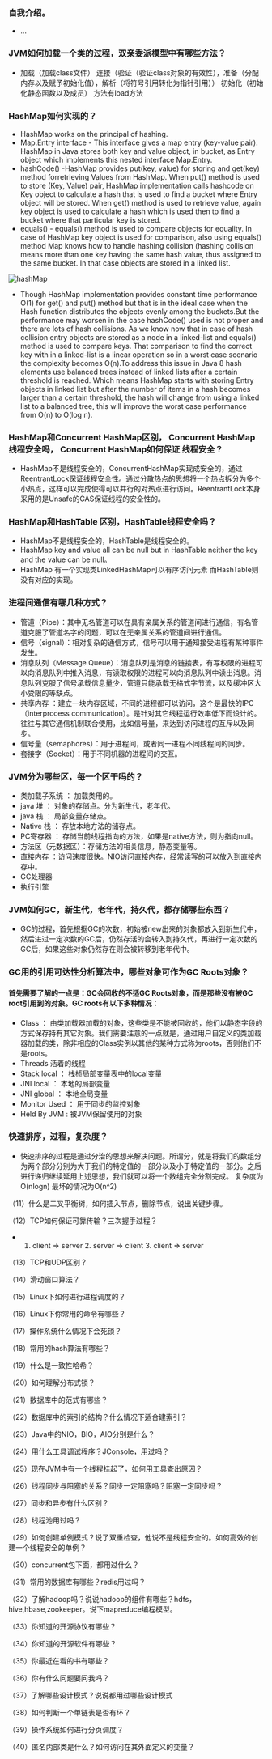 ### 自我介绍。
  
*  ...

### JVM如何加载一个类的过程，双亲委派模型中有哪些方法？

* 加载（加载class文件） 连接（验证（验证class对象的有效性），准备（分配内存以及赋予初始化值），解析（将符号引用转化为指针引用）） 初始化（初始化静态函数以及成员） 方法有load方法

### HashMap如何实现的？

* HashMap works on the principal of hashing.
* Map.Entry interface - This interface gives a map entry (key-value pair). HashMap in Java stores both key and value object, in bucket, as Entry object which implements this nested interface Map.Entry.
* hashCode() -HashMap provides put(key, value) for storing and get(key) method forretrieving Values from HashMap. When put() method is used to store (Key, Value) pair, HashMap implementation calls hashcode on Key object to calculate a hash that is used to find a bucket where Entry object will be stored. When get() method is used to retrieve value, again key object is used to calculate a hash which is used then to find a bucket where that particular key is stored.
* equals() - equals() method is used to compare objects for equality. In case of HashMap key object is used for comparison, also using equals() method Map knows how to handle hashing collision (hashing collision means more than one key having the same hash value, thus assigned to the same bucket. In that case objects are stored in a linked list.

![hashMap](https://qph.ec.quoracdn.net/main-qimg-8d490b416731e970856e0b051d904441-p)

* Though HashMap implementation provides constant time performance O(1) for get() and put() method but that is in the ideal case when the Hash function distributes the objects evenly among the buckets.But the performance may worsen in the case hashCode() used is not proper and there are lots of hash collisions. As we know now that in case of hash collision entry objects are stored as a node in a linked-list and equals() method is used to compare keys. That comparison to find the correct key with in a linked-list is a linear operation so in a worst case scenario the complexity becomes O(n).To address this issue in Java 8 hash elements use balanced trees instead of linked lists after a certain threshold is reached. Which means HashMap starts with storing Entry objects in linked list but after the number of items in a hash becomes larger than a certain threshold, the hash will change from using a linked list to a balanced tree, this will improve the worst case performance from O(n) to O(log n).

### HashMap和Concurrent HashMap区别， Concurrent HashMap 线程安全吗， Concurrent HashMap如何保证 线程安全？

* HashMap不是线程安全的，ConcurrentHashMap实现成安全的，通过ReentrantLock保证线程安全性。通过分散热点的思想将一个热点拆分为多个小热点，这样可以完成使得可以并行的对热点进行访问。ReentrantLock本身采用的是Unsafe的CAS保证线程的安全性的。

### HashMap和HashTable 区别，HashTable线程安全吗？

* HashMap不是线程安全的，HashTable是线程安全的。
* HashMap key and value all can be null but in HashTable neither the key and the value can be null。
* HashMap 有一个实现类LinkedHashMap可以有序访问元素 而HashTable则没有对应的实现。

### 进程间通信有哪几种方式？

* 管道（Pipe）：其中无名管道可以在具有亲属关系的管道间进行通信，有名管道克服了管道名字的问题，可以在无亲属关系的管道间进行通信。
* 信号（signal）：相对复杂的通信方式，信号可以用于通知接受进程有某种事件发生。
* 消息队列（Message Queue）：消息队列是消息的链接表，有写权限的进程可以向消息队列中推入消息，有读取权限的进程可以向消息队列中读出消息。消息队列克服了信号承载信息量少，管道只能承载无格式字节流，以及缓冲区大小受限的等缺点。
* 共享内存 ：建立一块内存区域，不同的进程都可以访问，这个是最快的IPC（interprocess communication）。是针对其它线程运行效率低下而设计的。往往与其它通信机制联合使用，比如信号量，来达到访问进程的互斥以及同步。
* 信号量（semaphores）：用于进程间，或者同一进程不同线程间的同步。
* 套接字（Socket）：用于不同机器的进程间的交互。

### JVM分为哪些区，每一个区干吗的？

* 类加载子系统 ： 加载类用的。
* java 堆 ： 对象的存储点。分为新生代，老年代。
* java 栈 ： 局部变量存储点。
* Native 栈 ： 存放本地方法的储存点。
* PC寄存器 ： 存储当前线程指向的方法，如果是native方法，则为指向null。
* 方法区（元数据区）：存储方法的相关信息，静态变量等。
* 直接内存 ：访问速度很快。NIO访问直接内存，经常读写的可以放入到直接内存中。
* GC处理器
* 执行引擎

### JVM如何GC，新生代，老年代，持久代，都存储哪些东西？

* GC的过程，首先根据GC的次数，初始被new出来的对象都放入到新生代中，然后进过一定次数的GC后，仍然存活的会转入到持久代，再进行一定次数的GC后，如果这些对象仍然存在则会被转移到老年代中。

### GC用的引用可达性分析算法中，哪些对象可作为GC Roots对象？

#### 首先需要了解的一点是：GC会回收的不适GC Roots对象，而是那些没有被GC root引用到的对象。GC roots有以下多种情况：
* Class ： 由类加载器加载的对象，这些类是不能被回收的，他们以静态字段的方式保存持有其它对象。我们需要注意的一点就是，通过用户自定义的类加载器加载的类，除非相应的Class实例以其他的某种方式称为roots，否则他们不是roots。
* Threads 活着的线程
* Stack local ： 栈桢局部变量表中的local变量
* JNI local ： 本地的局部变量
* JNI global ： 本地全局变量
* Monitor Used ： 用于同步的监控对象
* Held By JVM : 被JVM保留使用的对象

### 快速排序，过程，复杂度？

* 快速排序的过程是通过分治的思想来解决问题。所谓分，就是将我们的数组分为两个部分分别为大于我们的特定值的一部分以及小于特定值的一部分。之后进行递归继续延用上述思想，我们就可以将一个数组完全分割完成。 复杂度为O(nlogn) 最坏的情况为O(n^2)

（11）什么是二叉平衡树，如何插入节点，删除节点，说出关键步骤。

（12）TCP如何保证可靠传输？三次握手过程？

* 1. client => server 2. server => client 3. client => server 

（13）TCP和UDP区别？



（14）滑动窗口算法？

（15）Linux下如何进行进程调度的？

（16）Linux下你常用的命令有哪些？

（17）操作系统什么情况下会死锁？

（18）常用的hash算法有哪些？

（19）什么是一致性哈希？

（20）如何理解分布式锁？

（21）数据库中的范式有哪些？

（22）数据库中的索引的结构？什么情况下适合建索引？

（23）Java中的NIO，BIO，AIO分别是什么？

（24）用什么工具调试程序？JConsole，用过吗？

（25）现在JVM中有一个线程挂起了，如何用工具查出原因？

（26）线程同步与阻塞的关系？同步一定阻塞吗？阻塞一定同步吗？

（27）同步和异步有什么区别？

（28）线程池用过吗？

（29）如何创建单例模式？说了双重检查，他说不是线程安全的。如何高效的创建一个线程安全的单例？

（30）concurrent包下面，都用过什么？

（31）常用的数据库有哪些？redis用过吗？

（32）了解hadoop吗？说说hadoop的组件有哪些？hdfs，hive,hbase,zookeeper。说下mapreduce编程模型。

（33）你知道的开源协议有哪些？

（34）你知道的开源软件有哪些？

（35）你最近在看的书有哪些？

（36）你有什么问题要问我吗？

（37）了解哪些设计模式？说说都用过哪些设计模式

（38）如何判断一个单链表是否有环？

（39）操作系统如何进行分页调度？

（40）匿名内部类是什么？如何访问在其外面定义的变量？
